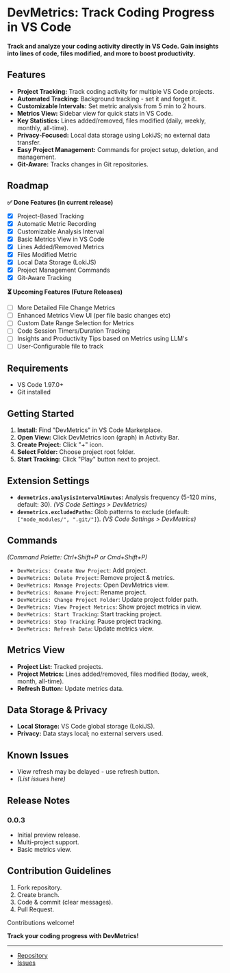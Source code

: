 # DevMetrics: Track Coding Progress in VS Code

**Track and analyze your coding activity directly in VS Code. Gain insights into lines of code, files modified, and more to boost productivity.**

## Features

- **Project Tracking:** Track coding activity for multiple VS Code projects.
- **Automated Tracking:** Background tracking - set it and forget it.
- **Customizable Intervals:** Set metric analysis from 5 min to 2 hours.
- **Metrics View:** Sidebar view for quick stats in VS Code.
- **Key Statistics:** Lines added/removed, files modified (daily, weekly, monthly, all-time).
- **Privacy-Focused:** Local data storage using LokiJS; no external data transfer.
- **Easy Project Management:** Commands for project setup, deletion, and management.
- **Git-Aware:** Tracks changes in Git repositories.

## Roadmap

**✅ Done Features (in current release)**

- [x] Project-Based Tracking
- [x] Automatic Metric Recording
- [x] Customizable Analysis Interval
- [x] Basic Metrics View in VS Code
- [x] Lines Added/Removed Metrics
- [x] Files Modified Metric
- [x] Local Data Storage (LokiJS)
- [x] Project Management Commands
- [x] Git-Aware Tracking

**⏳ Upcoming Features (Future Releases)**

- [ ] More Detailed File Change Metrics
- [ ] Enhanced Metrics View UI (per file basic changes etc)
- [ ] Custom Date Range Selection for Metrics
- [ ] Code Session Timers/Duration Tracking
- [ ] Insights and Productivity Tips based on Metrics using LLM's
- [ ] User-Configurable file to track

## Requirements

- VS Code 1.97.0+
- Git installed

## Getting Started

1.  **Install:** Find "DevMetrics" in VS Code Marketplace.
2.  **Open View:** Click DevMetrics icon (graph) in Activity Bar.
3.  **Create Project:** Click "+" icon.
4.  **Select Folder:** Choose project root folder.
5.  **Start Tracking:** Click "Play" button next to project.

## Extension Settings

- **`devmetrics.analysisIntervalMinutes`:** Analysis frequency (5-120 mins, default: 30). _(VS Code Settings > DevMetrics)_
- **`devmetrics.excludedPaths`:** Glob patterns to exclude (default: `["node_modules/", ".git/"]`). _(VS Code Settings > DevMetrics)_

## Commands

_(Command Palette: Ctrl+Shift+P or Cmd+Shift+P)_

- `DevMetrics: Create New Project`: Add project.
- `DevMetrics: Delete Project`: Remove project & metrics.
- `DevMetrics: Manage Projects`: Open DevMetrics view.
- `DevMetrics: Rename Project`: Rename project.
- `DevMetrics: Change Project Folder`: Update project folder path.
- `DevMetrics: View Project Metrics`: Show project metrics in view.
- `DevMetrics: Start Tracking`: Start tracking project.
- `DevMetrics: Stop Tracking`: Pause project tracking.
- `DevMetrics: Refresh Data`: Update metrics view.

## Metrics View

- **Project List:** Tracked projects.
- **Project Metrics:** Lines added/removed, files modified (today, week, month, all-time).
- **Refresh Button:** Update metrics data.

## Data Storage & Privacy

- **Local Storage:** VS Code global storage (LokiJS).
- **Privacy:** Data stays local; no external servers used.

## Known Issues

- View refresh may be delayed - use refresh button.
- _(List issues here)_

## Release Notes

### 0.0.3

- Initial preview release.
- Multi-project support.
- Basic metrics view.

## Contribution Guidelines

1.  Fork repository.
2.  Create branch.
3.  Code & commit (clear messages).
4.  Pull Request.

Contributions welcome!

**Track your coding progress with DevMetrics!**

---

- [Repository](https://github.com/rahulpoonia29/devmetrics)
- [Issues](https://github.com/rahulpoonia29/devmetrics/issues)

